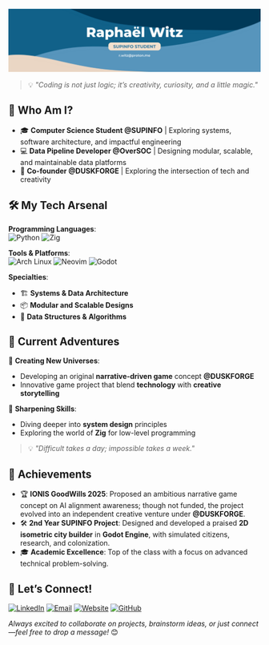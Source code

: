 ![Banner](./banner.png)

> 💡 *"Coding is not just logic; it’s creativity, curiosity, and a little magic."*

## 🌟 Who Am I?

- 🎓 **Computer Science Student @SUPINFO** | Exploring systems, software architecture, and impactful engineering
- 💻 **Data Pipeline Developer @OverSOC** | Designing modular, scalable, and maintainable data platforms
- 🚀 **Co-founder @DUSKFORGE** | Exploring the intersection of tech and creativity

## 🛠️ My Tech Arsenal

**Programming Languages**:<br>
![Python](https://img.shields.io/badge/-Python-FFD43B?style=for-the-badge&logo=python)
![Zig](https://img.shields.io/badge/-Zig-f7a41d?style=for-the-badge&logo=zig&logoColor=white)

**Tools & Platforms**:<br>
![Arch Linux](https://img.shields.io/badge/Arch%20Linux-1793D1?style=for-the-badge&logo=arch-linux&logoColor=white)
![Neovim](https://img.shields.io/badge/NeoVim-%2357A143.svg?&style=for-the-badge&logo=neovim&logoColor=white)
![Godot](https://img.shields.io/badge/-Godot-478CBF?style=for-the-badge&logo=godot-engine&logoColor=white)

**Specialties**:
- 🏗️ **Systems & Data Architecture**
- 📦 **Modular and Scalable Designs**
- 📐 **Data Structures & Algorithms**

## 🧭 Current Adventures

🌌 **Creating New Universes**:
- Developing an original **narrative-driven game** concept **@DUSKFORGE**
- Innovative game project that blend **technology** with **creative storytelling**

🧗 **Sharpening Skills**:
- Diving deeper into **system design** principles
- Exploring the world of **Zig** for low-level programming

> 💡 *"Difficult takes a day; impossible takes a week."*

## 🏅 Achievements

- 🏆 **IONIS GoodWills 2025**: Proposed an ambitious narrative game concept on AI alignment awareness; though not funded, the project evolved into an independent creative venture under **@DUSKFORGE**.
- 🛠️ **2nd Year SUPINFO Project**: Designed and developed a praised **2D isometric city builder** in **Godot Engine**, with simulated citizens, research, and colonization.
- 🎓 **Academic Excellence**: Top of the class with a focus on advanced technical problem-solving.

## 🤝 Let’s Connect!

[![LinkedIn](https://img.shields.io/badge/-LinkedIn-blue?style=for-the-badge&logo=linkedin&logoColor=white&link=https://www.linkedin.com/in/r-witz)](https://www.linkedin.com/in/r-witz)
[![Email](https://img.shields.io/badge/-Email-grey?style=for-the-badge&logo=proton&logoColor=white)](mailto:r.witz@proton.me)
[![Website](https://img.shields.io/badge/-Website-black?style=for-the-badge&logo=Firefox&logoColor=white&link=https://www.raphael-witz.com)](https://www.raphael-witz.com)
[![GitHub](https://img.shields.io/badge/-GitHub-black?style=for-the-badge&logo=github&logoColor=white)](https://github.com/r-witz)
  
*Always excited to collaborate on projects, brainstorm ideas, or just connect—feel free to drop a message!* 😊
